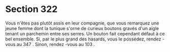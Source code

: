 # Section 322

Vous n'êtes pas plutôt assis en leur compagnie, que vous
remarquez une jeune femme dont la tunique s'orne de curieux
boutons gravés d'un aigle  tenant un parchemin entre ses serres.
Un bouton fait cependant défaut à ce bel ensemble. Si, par le plus
grand des hasards, vous le possédez, rendez -vous au 347 . Sinon,
rendez -vous au 103 .